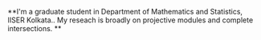 **I'm a graduate student in Department of Mathematics and Statistics, IISER Kolkata.. My reseach is broadly on projective modules and complete intersections. **
